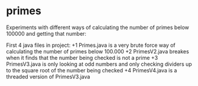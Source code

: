 # primes
Experiments with different ways of calculating the number of primes below 100000 and getting that number:

First 4 java files in project:
+1 Primes.java is a very brute force way of calculating the number of primes below 100.000
+2 PrimesV2.java breakes when it finds that the number being checked is not a prime
+3 PrimesV3.java is only looking at odd numbers and only checking dividers up to the square root of the number being checked
+4 PrimesV4.java is a threaded version of PrimesV3.java
